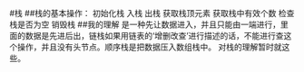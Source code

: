 #栈
##栈的基本操作：
初始化栈
入栈
出栈
获取栈顶元素
获取栈中有效个数
检查栈是否为空
销毁栈
##我的理解
是一种先让数据进入，并且只能由一端进行，里面的数据是先进后出，链栈如果用链表的‘增删改查’进行描述的话，不能进行查这个操作，并且没有头节点。顺序栈是把数据压入数组栈中。
对栈的理解暂时就这些。